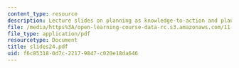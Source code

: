 ```yaml
---
content_type: resource
description: Lecture slides on planning as knowledge-to-action and planning models.
file: /media/https%3A/open-learning-course-data-rc.s3.amazonaws.com/11-201-gateway-planning-action-fall-2007/f6c853180d7c22179847c020e18da646_slides24.pdf
file_type: application/pdf
resourcetype: Document
title: slides24.pdf
uid: f6c85318-0d7c-2217-9847-c020e18da646
---
```

